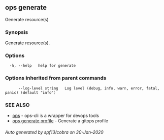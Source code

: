 ## ops generate

Generate resource(s)

### Synopsis

Generate resource(s).

### Options

```
  -h, --help   help for generate
```

### Options inherited from parent commands

```
      --log-level string   Log level (debug, info, warn, error, fatal, panic) (default "info")
```

### SEE ALSO

* [ops](ops.md)	 - ops-cli is a wrapper for devops tools
* [ops generate profile](ops_generate_profile.md)	 - Generate a gitops profile

###### Auto generated by spf13/cobra on 30-Jan-2020
